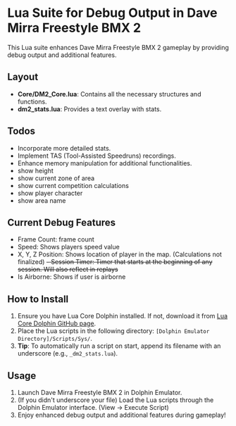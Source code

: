 # Lua Suite for Debug Output in Dave Mirra Freestyle BMX 2

This Lua suite enhances Dave Mirra Freestyle BMX 2 gameplay by providing debug output and additional features.

## Layout

- **Core/DM2_Core.lua**: Contains all the necessary structures and functions.
- **dm2_stats.lua**: Provides a text overlay with stats.

## Todos

- Incorporate more detailed stats.
- Implement TAS (Tool-Assisted Speedruns) recordings.
- Enhance memory manipulation for additional functionalities.
- show height
- show current zone of area
- show current competition calculations
- show player character
- show area name


## Current Debug Features

- Frame Count: frame count
- Speed: Shows players speed value
- X, Y, Z Position: Shows location of player in the map. (Calculations not finalized)
~~- Session Timer: Timer that starts at the beginning of any session. Will also reflect in replays~~
- Is Airborne: Shows if user is airborne

## How to Install

1. Ensure you have Lua Core Dolphin installed. If not, download it from [Lua Core Dolphin GitHub page](https://github.com/TASLabz/dolphin-lua-core).
2. Place the Lua scripts in the following directory: `[Dolphin Emulator Directory]/Scripts/Sys/`.
3. **Tip**: To automatically run a script on start, append its filename with an underscore (e.g., `_dm2_stats.lua`).

## Usage

1. Launch Dave Mirra Freestyle BMX 2 in Dolphin Emulator.
2. (If you didn't underscore your file) Load the Lua scripts through the Dolphin Emulator interface. (View -> Execute Script)
3. Enjoy enhanced debug output and additional features during gameplay!
